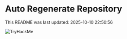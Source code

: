# Auto Regenerate Repository

This README was last updated: 2025-10-10 22:50:56

 ![TryHackMe](https://tryhackme.com/badge/533634)